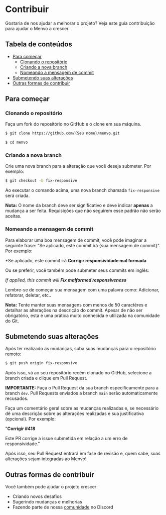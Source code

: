 # Contribuir
Gostaria de nos ajudar a melhorar o projeto? Veja este guia contribuição para ajudar o Menvo a crescer.

## Tabela de conteúdos
- [Para começar](#para-começar)
  - [Clonando o repositório](#clonando-o-repositório)
  - [Criando a nova branch](#criando-a-nova-branch)
  - [Nomeando a mensagem de commit](#nomeando-a-mensagem-de-commit)
- [Submetendo suas alterações](#submetendo-suas-alterações)
- [Outras formas de contribuir](#outras-formas-de-contribuir)

## Para começar
### Clonando o repositório
Faça um fork do repositório no GitHub e o clone em sua máquina.
```bash
$ git clone https://github.com/{Seu nome}/menvo.git

$ cd menvo
```

### Criando a nova branch
Crie uma nova branch para a alteração que você deseja submeter. Por exemplo:
```bash
$ git checkout -b fix-responsive
```
Ao executar o comando acima, uma nova branch chamada `fix-responsive` será criada.

**Nota:** O nome da branch deve ser significativo e deve indicar **apenas** a mudança a ser feita. Requisições que não seguirem esse padrão não serão aceitas.

### Nomeando a mensagem de commit
Para elaborar uma boa mensagem de commit, você pode imaginar a seguinte frase: "Se aplicado, este commit irá {sua mensagem de commit}". Por exemplo:

*Se aplicado, este commit irá **Corrigir responsividade mal formada**

Ou se preferir, você também pode submeter seus commits em inglês:

*If applied, this commit will **Fix malformed responsiveness***

Lembre-se de começar sua mensagem com uma palavra como: Adicionar, refatorar, deletar, etc..

**Nota:** Tente manter suas mensagens com menos de 50 caractéres e detalhar as alterações na descrição do commit. Apesar de não ser obrigatório, esta é uma prática muito conhecida e utilizada na comunidade do Git.

## Submetendo suas alterações
Após ter realizado as mudanças, suba suas mudanças para o repositório remoto:
```bash
$ git push origin fix-responsive
```

Após isso, vá ao seu repositório recém clonado no GitHub, selecione a branch criada e clique em Pull Request.

**IMPORTANTE:** Faça o Pull Request da sua branch especificamente para a branch `dev`. Pull Requests enviados a branch `main` serão automaticamente recusados.

Faça um comentário geral sobre as mudanças realizadas e, se necessário dê uma descrição sobre as alterações realizadas e sua justificativa (opcional). Por exemplo:

"**Corrigir #418**

Este PR corrige a issue submetida em relação a um erro de responsividade."

Após isso, seu Pull Request entrará em fase de revisão e, quem sabe, suas alterações sejam integradas ao Menvo!

## Outras formas de contribuir
Você também pode ajudar o projeto crescer:

- Criando novos desafios
- Sugerindo mudanças e melhorias
- Fazendo parte de nossa [comunidade](https://discord.XXXXXX) no Discord
